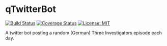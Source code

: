 # qTwitterBot
[![Build Status](https://travis-ci.org/inverted-hat/qTwitterBot.svg?branch=master)](https://travis-ci.org/inverted-hat/qTwitterBot)
[![Coverage Status](https://coveralls.io/repos/github/inverted-hat/qTwitterBot/badge.svg?branch=master)](https://coveralls.io/github/inverted-hat/qTwitterBot?branch=master)
[![License: MIT](https://img.shields.io/badge/License-MIT-yellow.svg)](https://opensource.org/licenses/MIT)

A twitter bot posting a random (German) Three Investigators episode each day.